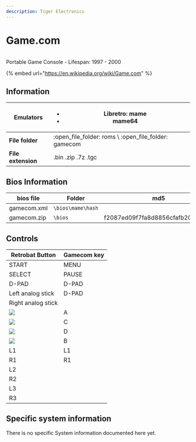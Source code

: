 ```yaml
---
description: Tiger Electronics
---
```


# Game.com

<figure><img src="https://github.com/fabricecaruso/es-theme-carbon/blob/master/art/logos/gamecom.png?raw=true" alt=""><figcaption></figcaption></figure>

Portable Game Console - Lifespan: 1997 - 2000

{% embed url="https://en.wikipedia.org/wiki/Game.com" %}

## Information

| **Emulators**      | <ul><li>Libretro: mame</li><li>mame64</li></ul>          |
| ------------------ | -------------------------------------------------------- |
| **File folder**    | :open\_file\_folder: roms \ :open\_file\_folder: gamecom |
| **File extension** | .bin .zip .7z .tgc                                       |

## Bios Information

| bios file   | Folder            | md5                              |
| ----------- | ----------------- | -------------------------------- |
| gamecom.xml | `\bios\mame\hash` |                                  |
| gamecom.zip | `\bios`           | f2087ed09f7fa8d8856cfafb20dd00dc |

## Controls

| Retrobat Button                                    | Gamecom key |
| -------------------------------------------------- | ----------- |
| START                                              | MENU        |
| SELECT                                             | PAUSE       |
| D-PAD                                              | D-PAD       |
| Left analog stick                                  | D-PAD       |
| Right analog stick                                 |             |
| ![](<../../.gitbook/assets/image (2) (1) (1).png>) | A           |
| ![](<../../.gitbook/assets/image (1) (2) (1).png>) | C           |
| ![](<../../.gitbook/assets/image (4) (1).png>)     | D           |
| ![](<../../.gitbook/assets/image (3) (1) (2).png>) | B           |
| L1                                                 | L1          |
| R1                                                 | R1          |
| L2                                                 |             |
| R2                                                 |             |
| L3                                                 |             |
| R3                                                 |             |

## Specific system information

There is no specific System information documented here yet.
